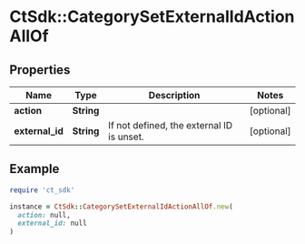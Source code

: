 # CtSdk::CategorySetExternalIdActionAllOf

## Properties

| Name | Type | Description | Notes |
| ---- | ---- | ----------- | ----- |
| **action** | **String** |  | [optional] |
| **external_id** | **String** | If not defined, the external ID is unset. | [optional] |

## Example

```ruby
require 'ct_sdk'

instance = CtSdk::CategorySetExternalIdActionAllOf.new(
  action: null,
  external_id: null
)
```

